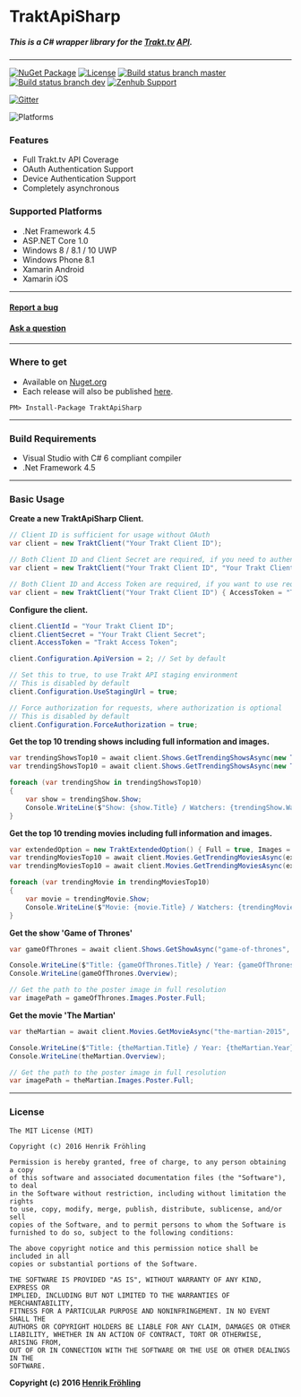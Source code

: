 TraktApiSharp
===
##### This is a C# wrapper library for the [Trakt.tv](https://trakt.tv/) [API](http://docs.trakt.apiary.io/#).
---
[![NuGet Package](https://img.shields.io/badge/NuGet-v0.2.0-brightgreen.svg?style=flat)](https://www.nuget.org/packages/TraktApiSharp)
[![License](https://img.shields.io/badge/License-MIT-blue.svg?style=flat)](https://opensource.org/licenses/MIT)
[![Build status branch master](https://ci.appveyor.com/api/projects/status/03n3og01n67yef7n/branch/master?svg=true&passingText=master%20-%20passing&pendingText=master%20-%20pending&failingText=master%20-%20failing)](https://ci.appveyor.com/project/henrikfroehling/traktapisharp/branch/master)
[![Build status branch dev](https://ci.appveyor.com/api/projects/status/03n3og01n67yef7n/branch/dev?svg=true&passingText=dev%20-%20passing&pendingText=dev%20-%20pending&failingText=dev%20-%20failing)](https://ci.appveyor.com/project/henrikfroehling/traktapisharp/branch/dev)
[![Zenhub Support](https://raw.githubusercontent.com/ZenHubIO/support/master/zenhub-badge.png)](https://www.zenhub.com/)

[![Gitter](https://badges.gitter.im/traktapisharp/Lobby.svg)](https://gitter.im/traktapisharp/Lobby?utm_source=badge&utm_medium=badge&utm_campaign=pr-badge)

![Platforms](https://img.shields.io/badge/Platforms-%20.Net%20%3E=%204.5%20%7C%20ASP.Net%20Core%201.0%20%7C%20Win%208%20%7C%20Win%208.1%20%7C%20Win%2010%20%7C%20Win%2010%20UWP%20%7C%20Win%20Phone%208.1%20%7C%20Xamarin%20Android%20%7C%20Xamarin%20iOS%20-orange.svg)

### Features
- Full Trakt.tv API Coverage
- OAuth Authentication Support
- Device Authentication Support
- Completely asynchronous

### Supported Platforms
- .Net Framework 4.5
- ASP.NET Core 1.0
- Windows 8 / 8.1 / 10 UWP
- Windows Phone 8.1
- Xamarin Android
- Xamarin iOS

---
#### [Report a bug](https://github.com/henrikfroehling/TraktApiSharp/issues)
#### [Ask a question](https://gitter.im/traktapisharp/Lobby?utm_source=badge&utm_medium=badge&utm_campaign=pr-badge)

---
### Where to get
- Available on [Nuget.org](https://www.nuget.org/packages/TraktApiSharp)
- Each release will also be published [here](https://github.com/henrikfroehling/TraktApiSharp/releases).
```
PM> Install-Package TraktApiSharp
```

---
### Build Requirements
- Visual Studio with C# 6 compliant compiler
- .Net Framework 4.5

---
### Basic Usage
**Create a new TraktApiSharp Client.**
```csharp
// Client ID is sufficient for usage without OAuth
var client = new TraktClient("Your Trakt Client ID");

// Both Client ID and Client Secret are required, if you need to authenticate your application
var client = new TraktClient("Your Trakt Client ID", "Your Trakt Client Secret");

// Both Client ID and Access Token are required, if you want to use requests, that require authorization
var client = new TraktClient("Your Trakt Client ID") { AccessToken = "Trakt Access Token" };
```

**Configure the client.**
```csharp
client.ClientId = "Your Trakt Client ID";
client.ClientSecret = "Your Trakt Client Secret";
client.AccessToken = "Trakt Access Token";

client.Configuration.ApiVersion = 2; // Set by default

// Set this to true, to use Trakt API staging environment
// This is disabled by default
client.Configuration.UseStagingUrl = true;

// Force authorization for requests, where authorization is optional
// This is disabled by default
client.Configuration.ForceAuthorization = true;
```

**Get the top 10 trending shows including full information and images.**
```csharp
var trendingShowsTop10 = await client.Shows.GetTrendingShowsAsync(new TraktExtendedOption().SetFull().SetImages(), null, 10);
var trendingShowsTop10 = await client.Shows.GetTrendingShowsAsync(new TraktExtendedOption() { Full = true, Images = true }, 1, 10);

foreach (var trendingShow in trendingShowsTop10)
{
    var show = trendingShow.Show;
    Console.WriteLine($"Show: {show.Title} / Watchers: {trendingShow.Watchers}");
}
```

**Get the top 10 trending movies including full information and images.**
```csharp
var extendedOption = new TraktExtendedOption() { Full = true, Images = true };
var trendingMoviesTop10 = await client.Movies.GetTrendingMoviesAsync(extendedOption, null, 10);
var trendingMoviesTop10 = await client.Movies.GetTrendingMoviesAsync(extendedOption, 1, 10);

foreach (var trendingMovie in trendingMoviesTop10)
{
    var movie = trendingMovie.Show;
    Console.WriteLine($"Movie: {movie.Title} / Watchers: {trendingMovie.Watchers}");
}
```

**Get the show 'Game of Thrones'**
```csharp
var gameOfThrones = await client.Shows.GetShowAsync("game-of-thrones", new TraktExtendedOption().SetFull().SetImages());

Console.WriteLine($"Title: {gameOfThrones.Title} / Year: {gameOfThrones.Year}");
Console.WriteLine(gameOfThrones.Overview);

// Get the path to the poster image in full resolution
var imagePath = gameOfThrones.Images.Poster.Full;
```

**Get the movie 'The Martian'**
```csharp
var theMartian = await client.Movies.GetMovieAsync("the-martian-2015", new TraktExtendedOption().SetFull().SetImages());

Console.WriteLine($"Title: {theMartian.Title} / Year: {theMartian.Year}");
Console.WriteLine(theMartian.Overview);

// Get the path to the poster image in full resolution
var imagePath = theMartian.Images.Poster.Full;
```

---
### License
```
The MIT License (MIT)

Copyright (c) 2016 Henrik Fröhling

Permission is hereby granted, free of charge, to any person obtaining a copy
of this software and associated documentation files (the "Software"), to deal
in the Software without restriction, including without limitation the rights
to use, copy, modify, merge, publish, distribute, sublicense, and/or sell
copies of the Software, and to permit persons to whom the Software is
furnished to do so, subject to the following conditions:

The above copyright notice and this permission notice shall be included in all
copies or substantial portions of the Software.

THE SOFTWARE IS PROVIDED "AS IS", WITHOUT WARRANTY OF ANY KIND, EXPRESS OR
IMPLIED, INCLUDING BUT NOT LIMITED TO THE WARRANTIES OF MERCHANTABILITY,
FITNESS FOR A PARTICULAR PURPOSE AND NONINFRINGEMENT. IN NO EVENT SHALL THE
AUTHORS OR COPYRIGHT HOLDERS BE LIABLE FOR ANY CLAIM, DAMAGES OR OTHER
LIABILITY, WHETHER IN AN ACTION OF CONTRACT, TORT OR OTHERWISE, ARISING FROM,
OUT OF OR IN CONNECTION WITH THE SOFTWARE OR THE USE OR OTHER DEALINGS IN THE
SOFTWARE.
```

**Copyright (c) 2016 [Henrik Fröhling](mailto:henrik.froehling+traktapisharp@gmail.com?subject=TraktApiSharp)**
